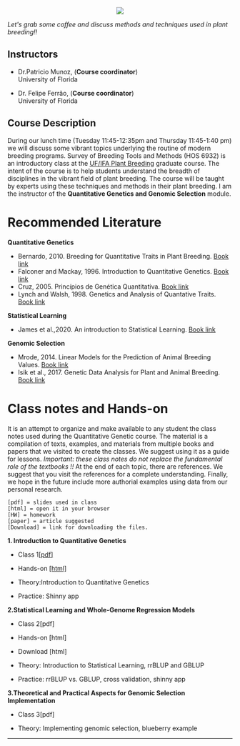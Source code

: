 <p align="center">
  <img  src="./tmp.png" />
</p>

*Let's grab some coffee and discuss methods and techniques used in plant breeding!!* 

## Instructors

- Dr.Patricio Munoz, (**Course coordinator**)\
University of Florida

- Dr. Felipe Ferrão, (**Course coordinator**)\
University of Florida

## Course Description

During our lunch time (Tuesday 11:45-12:35pm and Thursday 11:45-1:40 pm) we will discuss some vibrant topics underlying the routine of modern breeding programs. Survey of Breeding Tools and Methods (HOS 6932) is an introductory class at the [UF/IFA Plant Breeding](https://programs.ifas.ufl.edu/plant-breeding/graduate-program/) graduate course. The intent of the course is to help students understand the breadth of disciplines in the vibrant field of plant breeding. The course will be taught by experts using these techniques and methods in their plant breeding. I am the instructor of the **Quantitative Genetics and Genomic Selection** module.  

# Recommended Literature

**Quantitative Genetics**

- Bernardo, 2010. Breeding for Quantitative Traits in Plant Breeding. [Book link](http://stemmapress.com/)
- Falconer and Mackay, 1996. Introduction to Quantitative Genetics.
[Book link](https://www.amazon.com/Introduction-Quantitative-Genetics-Douglas-Falconer/dp/0582243025)
- Cruz, 2005. Princípios de Genética Quantitativa. [Book link](https://www.editoraufv.com.br/produto/principios-de-genetica-quantitativa/1109015)
- Lynch and Walsh, 1998. Genetics and Analysis of Quantative Traits. [Book link](https://www.amazon.com/Genetics-Analysis-Quantitative-Traits-Michael/dp/0878934812)

**Statistical Learning**

- James et al.,2020. An introduction to Statistical Learning. [Book link](https://www.statlearning.com/) 

**Genomic Selection**

- Mrode, 2014. Linear Models for the Prediction of Animal Breeding Values. [Book link](https://www.amazon.com/Linear-Models-Prediction-Animal-Breeding/dp/1845939816)
- Isik et al., 2017. Genetic Data Analysis for Plant and Animal Breeding. [Book link](https://www.springer.com/gp/book/9783319551753)

# Class notes and Hands-on

It is an attempt to organize and make available to any student the class notes used during the Quantitative Genetic course. The material is a compilation of texts, examples, and materials from multiple books and papers that we visited to create the classes. We suggest using it as a guide for lessons. *Important: these class notes do not replace the fundamental role of the textbooks !!* At the end of each topic, there are references. We suggest that you visit the references for a complete understanding. Finally, we hope in the future include more authorial examples using data from our personal research.




```
[pdf] = slides used in class
[html] = open it in your browser
[HW] = homework
[paper] = article suggested
[Download] = link for downloading the files. 
```
**1. Introduction to Quantitative Genetics** 

- Class 1[[pdf]](https://github.com/lfelipe-ferrao/lfelipe-ferrao.github.io/blob/master/class/survey/Introduction_2022.pdf)
- Hands-on [[html]](https://htmlpreview.github.io/?https://github.com/lfelipe-ferrao/lfelipe-ferrao.github.io/blob/master/class/survey/Introduction.html)

- Theory:Introduction to Quantitative Genetics
- Practice: Shinny app

**2.Statistical Learning and Whole-Genome Regression Models**

- Class 2[pdf]
- Hands-on [html]
- Download [html]

- Theory: Introduction to Statistical Learning, rrBLUP and GBLUP 
- Practice: rrBLUP vs. GBLUP, cross validation, shinny app

**3.Theoretical and Practical Aspects for Genomic Selection Implementation**

- Class 3[pdf]

- Theory: Implementing genomic selection, blueberry example

-----
